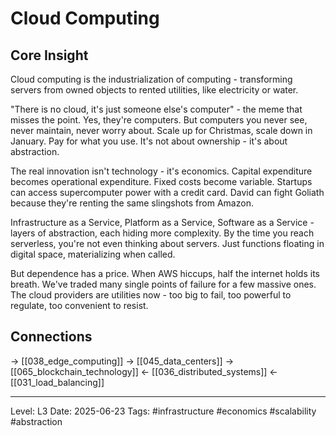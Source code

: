 # Cloud Computing

## Core Insight
Cloud computing is the industrialization of computing - transforming servers from owned objects to rented utilities, like electricity or water.

"There is no cloud, it's just someone else's computer" - the meme that misses the point. Yes, they're computers. But computers you never see, never maintain, never worry about. Scale up for Christmas, scale down in January. Pay for what you use. It's not about ownership - it's about abstraction.

The real innovation isn't technology - it's economics. Capital expenditure becomes operational expenditure. Fixed costs become variable. Startups can access supercomputer power with a credit card. David can fight Goliath because they're renting the same slingshots from Amazon.

Infrastructure as a Service, Platform as a Service, Software as a Service - layers of abstraction, each hiding more complexity. By the time you reach serverless, you're not even thinking about servers. Just functions floating in digital space, materializing when called.

But dependence has a price. When AWS hiccups, half the internet holds its breath. We've traded many single points of failure for a few massive ones. The cloud providers are utilities now - too big to fail, too powerful to regulate, too convenient to resist.

## Connections
→ [[038_edge_computing]]
→ [[045_data_centers]]
→ [[065_blockchain_technology]]
← [[036_distributed_systems]]
← [[031_load_balancing]]

---
Level: L3
Date: 2025-06-23
Tags: #infrastructure #economics #scalability #abstraction